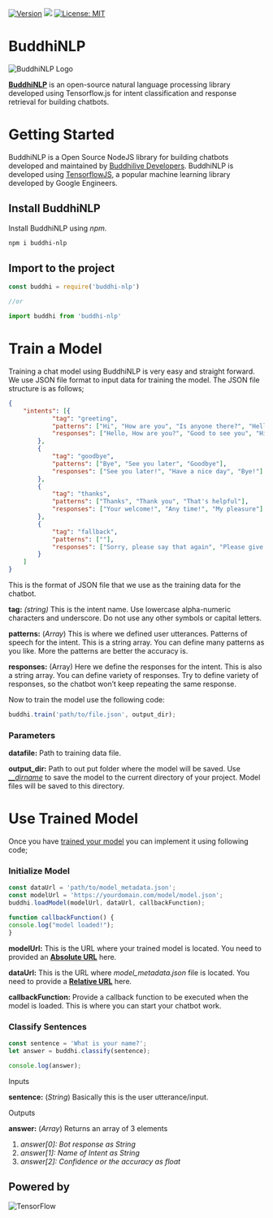 [![Version](https://img.shields.io/npm/v/buddhi-nlp.svg)](https://www.npmjs.com/package/buddhi-nlp)
[![](https://data.jsdelivr.com/v1/package/npm/buddhi-nlp/badge)](https://www.jsdelivr.com/package/npm/buddhi-nlp)
[![License: MIT](https://img.shields.io/badge/License-MIT-yellow.svg)](https://opensource.org/licenses/MIT)


# BuddhiNLP

![BuddhiNLP Logo](https://1.bp.blogspot.com/-QidO4TSV1NM/XuEUuT-unTI/AAAAAAAAL1I/zHmz0Z-GsicoPe7MkXEbhmkMPqSYLKC0gCK4BGAsYHg/header.png)

[**BuddhiNLP**](https://github.com/Buddhilive/buddhi-nlp/) is an open-source natural language processing library developed using Tensorflow.js for intent classification and response retrieval for building chatbots. 

# Getting Started

BuddhiNLP is a Open Source NodeJS library for building chatbots developed and maintained by [Buddhilive Developers](https://www.buddhilive.com/). BuddhiNLP is developed using [TensorflowJS](https://www.tensorflow.org/js/), a popular machine learning library developed by Google Engineers.

## Install BuddhiNLP

Install BuddhiNLP using _npm._

```powershell
npm i buddhi-nlp
```


## Import to the project

```javascript
const buddhi = require('buddhi-nlp')

//or

import buddhi from 'buddhi-nlp'
```

# Train a Model

Training a chat model using BuddhiNLP is very easy and straight forward. We use JSON file format to input data for training the model. The JSON file structure is as follows;

```json
{
    "intents": [{
            "tag": "greeting",
            "patterns": ["Hi", "How are you", "Is anyone there?", "Hello", "Good day"],
            "responses": ["Hello, How are you?", "Good to see you", "Hi there, how can I help?"]
        },
        {
            "tag": "goodbye",
            "patterns": ["Bye", "See you later", "Goodbye"],
            "responses": ["See you later!", "Have a nice day", "Bye!"]
        },
        {
            "tag": "thanks",
            "patterns": ["Thanks", "Thank you", "That's helpful"],
            "responses": ["Your welcome!", "Any time!", "My pleasure"]
        },
        {
            "tag": "fallback",
            "patterns": [""],
            "responses": ["Sorry, please say that again", "Please give me more info", "I still can't understand that."]
        }
    ]
}
```


This is the format of JSON file that we use as the training data for the chatbot.

**tag:** _(string)_ This is the intent name. Use lowercase alpha-numeric characters and underscore. Do not use any other symbols or capital letters.

**patterns:** (_Array<string>_) This is where we defined user utterances. Patterns of speech for the intent. This is a string array. You can define many patterns as you like. More the patterns are better the accuracy is.

**responses:** (Array<string>) Here we define the responses for the intent. This is also a string array. You can define variety of responses. Try to define variety of responses, so the chatbot won’t keep repeating the same response.

Now to train the model use the following code:

```javascript
buddhi.train('path/to/file.json', output_dir);
```

### Parameters

**datafile:** Path to training data file.

**output_dir:** Path to out put folder where the model will be saved. Use _[__dirname](https://nodejs.org/api/modules.html#modules_dirname)_ to save the model to the current directory of your project. Model files will be saved to this directory.


# Use Trained Model
Once you have [trained your model](https://github.buddhilive.com/train/) you can implement it using following code;

### Initialize Model

```javascript
const dataUrl = 'path/to/model_metadata.json';
const modelUrl = 'https://yourdomain.com/model/model.json';
buddhi.loadModel(modelUrl, dataUrl, callbackFunction);

function callbackFunction() {
console.log("model loaded!");
}
```

**modelUrl:** This is the URL where your trained model is located. You need to provided an **[Absolute URL](https://www.9thwonder.com/blog/the-difference-between-absolute-and-relative-urls-in-website-development)** here.

**dataUrl:** This is the URL where _model_metadata.json_ file is located. You need to provide a **[Relative URL](https://www.9thwonder.com/blog/the-difference-between-absolute-and-relative-urls-in-website-development)** here.

**callbackFunction:** Provide a callback function to be executed when the model is loaded. This is where you can start your chatbot work.

### Classify Sentences

```javascript
const sentence = 'What is your name?';
let answer = buddhi.classify(sentence);

console.log(answer);
```
Inputs

**sentence:** (_String_) Basically this is the user utterance/input.

Outputs

**answer:** (_Array<any>_) Returns an array of 3 elements

1.  _answer[0]: Bot response as String_
2.  _answer[1]: Name of Intent as String_
3.  _answer[2]: Confidence or the accuracy as float_

## Powered by

![TensorFlow](https://3.bp.blogspot.com/-WTzZSn9g770/XuB94qd-d5I/AAAAAAAALyQ/chP6td8VOnUqDIfiEpYuTVUYnZzxz613gCK4BGAYYCw/s1600/PoweredByTensorFlow.png)
